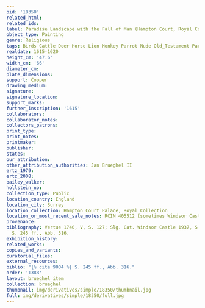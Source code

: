 ```yaml
---
pid: '18350'
related_html: 
related_ids: 
label: Paradise Landscape with the Fall of Man (Hampton Court, Royal Collections)
object_type: Painting
genre: Religious
tags: Birds Cattle Deer Horse Lion Monkey Parrot Nude Old_Testament Paradise
realdate: 1615-1620
height_cm: '47.6'
width_cm: '66'
diameter_cm: 
plate_dimensions: 
support: Copper
drawing_medium: 
signature: 
signature_location: 
support_marks: 
further_inscription: '1615'
collaborators: 
collaborator_notes: 
collectors_patrons: 
print_type: 
print_notes: 
printmaker: 
publisher: 
states: 
our_attribution: 
other_attribution_authorities: Jan Brueghel II
ertz_1979: 
ertz_2008: 
bailey_walker: 
hollstein_no: 
collection_type: Public
location_country: England
location_city: Surrey
location_collection: Hampton Court Palace, Royal Collection
location_or_most_recent_sale_notes: RCIN 405512 (sometimes Windsor Castle)
provenance: 
bibliography: Vertue 1740, V, S. 127; Slg. Cat. Windsor Castle 1937, S. 24; Ertz 1979,
  S. 245 ff., Abb. 316.
exhibition_history: 
related_works: 
copies_and_variants: 
curatorial_files: 
external_resources: 
biblio: "{% cite 9004 %} S. 245 ff., Abb. 316."
order: '1388'
layout: brueghel_item
collection: brueghel
thumbnail: img/derivatives/simple/18350/thumbnail.jpg
full: img/derivatives/simple/18350/full.jpg
---
```

